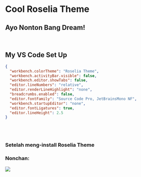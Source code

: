 # Cool Roselia Theme

## Ayo Nonton Bang Dream!

<br>

## My VS Code Set Up

```json
{
  "workbench.colorTheme": "Roselia Theme",
  "workbench.activityBar.visible": false,
  "workbench.editor.showTabs": false,
  "editor.lineNumbers": "relative",
  "editor.renderLineHighlight": "none",
  "breadcrumbs.enabled": false,
  "editor.fontFamily": "Source Code Pro, JetBrainsMono NF",
  "workbench.startupEditor": "none",
  "editor.fontLigatures": true,
  "editor.lineHeight": 2.5
}
```

<br/>
<br/>

### Setelah meng-install Roselia Theme

### Nonchan:

<img src="assets/images/bandori-nonchan.gif">
